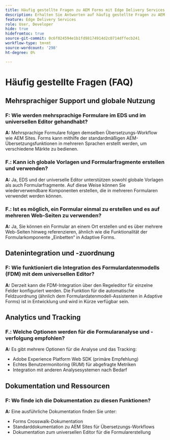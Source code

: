 ```yaml
---
title: Häufig gestellte Fragen zu AEM Forms mit Edge Delivery Services
description: Erhalten Sie Antworten auf häufig gestellte Fragen zu AEM Forms mit Edge Delivery Services und dem universellen Editor. Erfahren Sie mehr über mehrsprachige Formulare, globale Vorlagen, Formularfragmente, Analysen und Datenintegrationsfunktionen.
feature: Edge Delivery Services
role: User, Developer
hide: true
hidefromtoc: true
source-git-commit: 0c6f024594e1b1fd98174914d2c0714dffecb241
workflow-type: tm+mt
source-wordcount: '298'
ht-degree: 0%

---
```




# Häufig gestellte Fragen (FAQ)

## Mehrsprachiger Support und globale Nutzung

### F: Wie werden mehrsprachige Formulare im EDS und im universellen Editor gehandhabt?

**A:** Mehrsprachige Formulare folgen demselben Übersetzungs-Workflow wie AEM Sites. Forms kann mithilfe der standardmäßigen AEM-Übersetzungsfunktionen in mehreren Sprachen erstellt werden, um verschiedene Märkte zu bedienen.

### F.: Kann ich globale Vorlagen und Formularfragmente erstellen und verwenden?

**A:** Ja, EDS und der universelle Editor unterstützen sowohl globale Vorlagen als auch Formularfragmente. Auf diese Weise können Sie wiederverwendbare Komponenten erstellen, die in mehreren Formularen verwendet werden können.

### F.: Ist es möglich, ein Formular einmal zu erstellen und es auf mehreren Web-Seiten zu verwenden?

**A:** Ja, Sie können ein Formular an einem Ort erstellen und es über mehrere Web-Seiten hinweg referenzieren, ähnlich wie die Funktionalität der Formularkomponente „Einbetten“ in Adaptive Forms.

## Datenintegration und -zuordnung

### F: Wie funktioniert die Integration des Formulardatenmodells (FDM) mit dem universellen Editor?

**A:** Derzeit kann die FDM-Integration über den Regeleditor für einzelne Felder konfiguriert werden. Die Funktion für die automatische Feldzuordnung (ähnlich dem Formulardatenmodell-Assistenten in Adaptive Forms) ist in Entwicklung und wird in Kürze verfügbar sein.

## Analytics und Tracking

### F.: Welche Optionen werden für die Formularanalyse und -verfolgung empfohlen?

**A:** Es gibt mehrere Optionen für die Analyse und das Tracking:

- Adobe Experience Platform Web SDK (primäre Empfehlung)
- Echtes Benutzermonitoring (RUM) für abgefragte Metriken
- Integration mit anderen Analysesystemen nach Bedarf

## Dokumentation und Ressourcen

### F: Wo finde ich die Dokumentation zu diesen Funktionen?

**A:** Eine ausführliche Dokumentation finden Sie unter:

- Forms Crosswalk-Dokumentation
- Standarddokumentation zu AEM Sites für Übersetzungs-Workflows
- Dokumentation zum universellen Editor für die Formularerstellung

